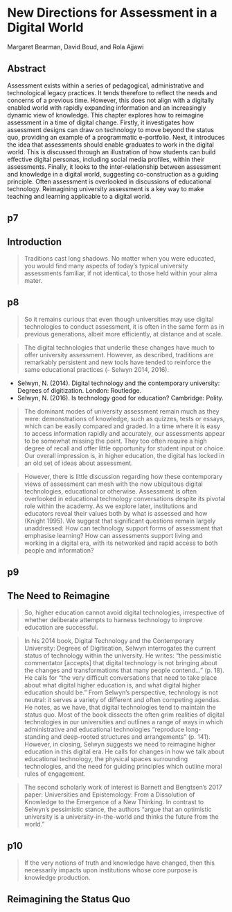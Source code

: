 
# New Directions for Assessment in a Digital World
Margaret Bearman, David Boud, and Rola Ajjawi

## Abstract 

Assessment exists within a series of pedagogical, administrative and technological legacy practices. It tends therefore to reflect the needs and concerns of a previous time. However, this does not align with a digitally enabled world with rapidly expanding information and an increasingly dynamic view of knowledge. This chapter explores how to reimagine assessment in a time of digital change. Firstly, it investigates how assessment designs can draw on technology to move beyond the status quo, providing an example of a programmatic e-portfolio. Next, it introduces the idea that assessments should enable graduates to work in the digital world. This is discussed through an illustration of how students can build effective digital personas, including social media profiles, within their assessments. Finally, it looks to the inter-relationship between assessment and knowledge in a digital world, suggesting co-construction as a guiding principle. Often assessment is overlooked in discussions of educational technology. Reimagining university assessment is a key way to make teaching and learning applicable to a digital world.

## p7

## Introduction

> Traditions cast long shadows. No matter when you were educated, you would find many aspects of today’s typical university assessments familiar, if not identical, to those held within your alma mater.

## p8

> So it remains curious that even though universities may use digital technologies to conduct assessment, it is often in the same form as in previous generations, albeit more efficiently, at distance and at scale.

> The digital technologies that underlie these changes have much to offer university assessment. However, as described, traditions are remarkably persistent and new tools have tended to reinforce the same educational practices (- Selwyn 2014, 2016).

- Selwyn, N. (2014). Digital technology and the contemporary university: Degrees of digitization. London: Routledge.
- Selwyn, N. (2016). Is technology good for education? Cambridge: Polity.

> The dominant modes of university assessment remain much as they were: demonstrations of knowledge, such as quizzes, tests or essays, which can be easily compared and graded. In a time where it is easy to access information rapidly and accurately, our assessments appear to be somewhat missing the point. They too often require a high degree of recall and offer little opportunity for student input or choice. Our overall impression is, in higher education, the digital has locked in an old set of ideas about assessment.

> However, there is little discussion regarding how these contemporary views of assessment can mesh with the now ubiquitous digital technologies, educational or otherwise. Assessment is often overlooked in educational technology conversations despite its pivotal role within the academy. As we explore later, institutions and educators reveal their values both by what is assessed and how (Knight 1995). We suggest that significant questions remain largely unaddressed: How can technology support forms of assessment that emphasise learning? How can assessments support living and working in a digital era, with its networked and rapid access to both people and information?

## p9

## The Need to Reimagine

> So, higher education cannot avoid digital technologies, irrespective of whether deliberate attempts to harness technology to improve education are successful.

> In his 2014 book, Digital Technology and the Contemporary University: Degrees of Digitisation, Selwyn interrogates the current status of technology within the university. He writes: “the pessimistic commentator [accepts] that digital technology is not bringing about the changes and transformations that many people contend…” (p. 18). He calls for “the very difficult conversations that need to take place about what digital higher education is, and what digital higher education should be.” From Selwyn’s perspective, technology is not neutral: it serves a variety of different and often competing agendas. He notes, as we have, that digital technologies tend to maintain the status quo. Most of the book dissects the often grim realities of digital technologies in our universities and outlines a range of ways in which administrative and educational technologies “reproduce long-standing and deep-rooted structures and arrangements” (p. 141). However, in closing, Selwyn suggests we need to reimagine higher education in this digital era. He calls for changes in how we talk about educational technology, the physical spaces surrounding technologies, and the need for guiding principles which outline moral rules of engagement.

>The second scholarly work of interest is Barnett and Bengtsen’s 2017 paper: Universities and Epistemology: From a Dissolution of Knowledge to the Emergence of a New Thinking. In contrast to Selwyn’s pessimistic stance, the authors “argue that an optimistic university is a university-in-the-world and thinks the future from the world.”

## p10

> If the very notions of truth and knowledge have changed, then this necessarily impacts upon institutions whose core purpose is knowledge production.

## Reimagining the Status Quo